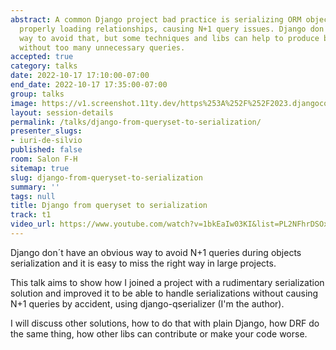 ```yaml
---
abstract: A common Django project bad practice is serializing ORM objects without
  properly loading relationships, causing N+1 query issues. Django don´t have an obvious
  way to avoid that, but some techniques and libs can help to produce better code
  without too many unnecessary queries.
accepted: true
category: talks
date: 2022-10-17 17:10:00-07:00
end_date: 2022-10-17 17:35:00-07:00
group: talks
image: https://v1.screenshot.11ty.dev/https%253A%252F%252F2023.djangocon.eu%252Fpresenters%252Fiuri-de-silvio%252F/opengraph/
layout: session-details
permalink: /talks/django-from-queryset-to-serialization/
presenter_slugs:
- iuri-de-silvio
published: false
room: Salon F-H
sitemap: true
slug: django-from-queryset-to-serialization
summary: ''
tags: null
title: Django from queryset to serialization
track: t1
video_url: https://www.youtube.com/watch?v=1bkEaIw03KI&list=PL2NFhrDSOxgUoF-4F2MdAFvOK1wOrNdqB
---
```


Django don´t have an obvious way to avoid N+1 queries during objects serialization and it is easy to miss the right way in large projects.

This talk aims to show how I joined a project with a rudimentary serialization solution and improved it to be able to handle serializations without causing N+1 queries by accident, using django-qserializer (I'm the author).

I will discuss other solutions, how to do that with plain Django, how DRF do the same thing, how other libs can contribute or make your code worse.
